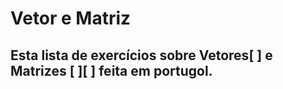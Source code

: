 # Vetor e Matriz

## Esta lista de exercícios sobre Vetores[ ] e Matrizes [ ][ ] feita em portugol.
